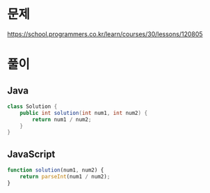 # 문제
https://school.programmers.co.kr/learn/courses/30/lessons/120805

# 풀이
## Java
```java
class Solution {
    public int solution(int num1, int num2) {
        return num1 / num2;
    }
}
```

## JavaScript
```javascript
function solution(num1, num2) {
    return parseInt(num1 / num2);
}
```
